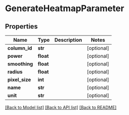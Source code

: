 # GenerateHeatmapParameter

## Properties
Name | Type | Description | Notes
------------ | ------------- | ------------- | -------------
**column_id** | **str** |  | [optional] 
**power** | **float** |  | [optional] 
**smoothing** | **float** |  | [optional] 
**radius** | **float** |  | [optional] 
**pixel_size** | **int** |  | [optional] 
**name** | **str** |  | [optional] 
**unit** | **str** |  | [optional] 

[[Back to Model list]](../README.md#documentation-for-models) [[Back to API list]](../README.md#documentation-for-api-endpoints) [[Back to README]](../README.md)

